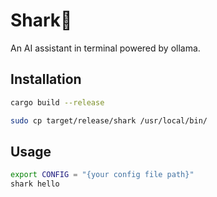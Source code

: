 # Shark🦈
An AI assistant in terminal powered by ollama.

## Installation
```bash
cargo build --release

sudo cp target/release/shark /usr/local/bin/
```

## Usage
```bash
export CONFIG = "{your config file path}"
shark hello
```